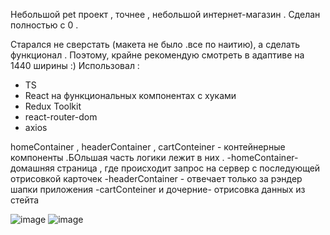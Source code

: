 Небольшой pet проект , точнее , небольшой интернет-магазин .
Сделан полностью с 0 .

Старался не сверстать (макета не было .все по наитию), а сделать функционал . Поэтому, крайне рекомендую смотреть в адаптиве на 1440 ширины :) Использовал :

- TS
- React на функциональных компонентах с хуками
- Redux Toolkit
- react-router-dom
- axios

homeContainer , headerContainer , cartConteiner - контейнерные компоненты .БОльшая часть логики лежит в них .
-homeContainer- домашняя страница , где происходит запрос на сервер с последующей отрисовкой карточек
-headerContainer - отвечает только за рэндер шапки приложения
-cartConteiner и дочерние- отрисовка данных из стейта

![image](https://user-images.githubusercontent.com/97777490/183833400-1823a9a0-7c0f-446e-8d94-55a829e10a46.png)
![image](https://user-images.githubusercontent.com/97777490/183833437-95f4921d-38e8-49d7-bf9b-53f01c51cbcc.png)

